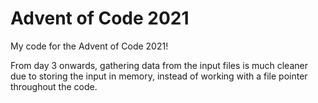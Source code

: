 # Advent of Code 2021

My code for the Advent of Code 2021!

From day 3 onwards, gathering data from the input files is much cleaner due to storing the input in memory, instead of working with a file pointer throughout the code.
